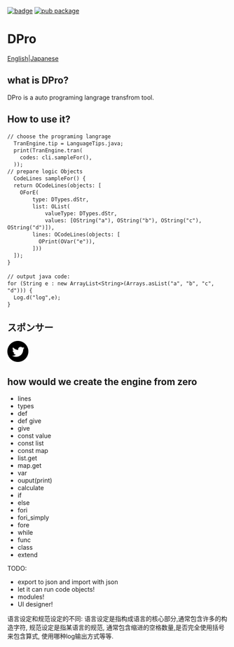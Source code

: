[![badge](https://github.com/normidar/dpro/actions/workflows/dart.yml/badge.svg?branch=main)](https://github.com/normidar/DPro/actions)       [![pub package](https://img.shields.io/pub/v/dpro.svg)](https://pub.dev/packages/dpro)


# DPro

[English](https://github.com/normidar/DPro)|[Japanese](https://github.com/normidar/DPro/blob/main/README-ja.md)

## what is DPro?

DPro is a auto programing langrage transfrom tool.

## How to use it?

```
// choose the programing langrage
  TranEngine.tip = LanguageTips.java;
  print(TranEngine.tran(
    codes: cli.sampleFor(),
  ));
// prepare logic Objects
  CodeLines sampleFor() {
  return OCodeLines(objects: [
    OForE(
        type: DTypes.dStr,
        list: OList(
            valueType: DTypes.dStr,
            values: [OString("a"), OString("b"), OString("c"), OString("d")]),
        lines: OCodeLines(objects: [
          OPrint(OVar("e")),
        ]))
  ]);
}

// output java code:
for (String e : new ArrayList<String>(Arrays.asList("a", "b", "c", "d"))) {
  Log.d("log",e);
}
```

## スポンサー

[![twitter](https://raw.githubusercontent.com/normidar/svgs/main/twitter.svg)](https://twitter.com/itpharmacy1212?ref_src=twsrc%5Etfw)

## how would we create the engine from zero

- lines
- types
- def
- def give
- give
- const value
 - const list
 - const map
- list.get
- map.get
- var
- ouput(print)
- calculate
- if
- else
- fori
- fori_simply
- fore
- while
- func
- class
- extend


TODO:
- export to json and import with json
- let it can run code objects!
- modules!
- UI designer!


语言设定和规范设定的不同:
语言设定是指构成语言的核心部分,通常包含许多的构造字符,
规范设定是指某语言的规范, 通常包含缩进的空格数量,是否完全使用括号来包含算式, 使用哪种log输出方式等等.


